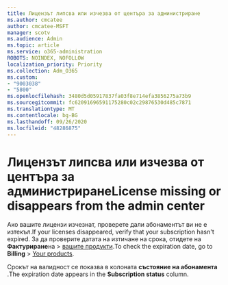 ```yaml
---
title: Лицензът липсва или изчезва от центъра за администриране
ms.author: cmcatee
author: cmcatee-MSFT
manager: scotv
ms.audience: Admin
ms.topic: article
ms.service: o365-administration
ROBOTS: NOINDEX, NOFOLLOW
localization_priority: Priority
ms.collection: Adm_O365
ms.custom:
- "9003038"
- "5800"
ms.openlocfilehash: 3480d5d05917837fa03f8e714efa3856275a73b9
ms.sourcegitcommit: fc62091696591175280c02c29876530d485c7871
ms.translationtype: MT
ms.contentlocale: bg-BG
ms.lasthandoff: 09/26/2020
ms.locfileid: "48286875"
---
```

# <a name="license-missing-or-disappears-from-the-admin-center"></a><span data-ttu-id="ae9cb-102">Лицензът липсва или изчезва от центъра за администриране</span><span class="sxs-lookup"><span data-stu-id="ae9cb-102">License missing or disappears from the admin center</span></span>

<span data-ttu-id="ae9cb-103">Ако вашите лицензи изчезнат, проверете дали абонаментът ви не е изтекъл.</span><span class="sxs-lookup"><span data-stu-id="ae9cb-103">If your licenses disappeared, verify that your subscription hasn't expired.</span></span> <span data-ttu-id="ae9cb-104">За да проверите датата на изтичане на срока, отидете на **Фактуриране**на  >  [вашите продукти](https://go.microsoft.com/fwlink/p/?linkid=842054).</span><span class="sxs-lookup"><span data-stu-id="ae9cb-104">To check the expiration date, go to **Billing** > [Your products](https://go.microsoft.com/fwlink/p/?linkid=842054).</span></span>

<span data-ttu-id="ae9cb-105">Срокът на валидност се показва в колоната **състояние на абонамента** .</span><span class="sxs-lookup"><span data-stu-id="ae9cb-105">The expiration date appears in the **Subscription status** column.</span></span>